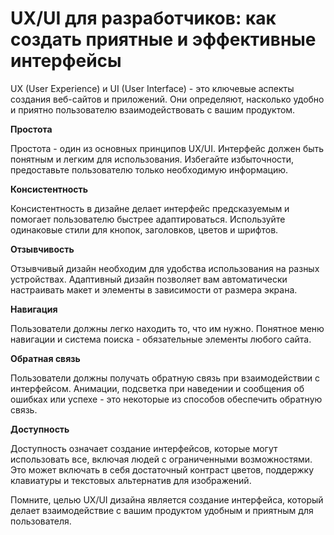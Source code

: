 # UX/UI для разработчиков: как создать приятные и эффективные интерфейсы

UX (User Experience) и UI (User Interface) - это ключевые аспекты создания веб-сайтов и приложений. Они определяют, насколько удобно и приятно пользователю взаимодействовать с вашим продуктом.

**Простота**

Простота - один из основных принципов UX/UI. Интерфейс должен быть понятным и легким для использования. Избегайте избыточности, предоставьте пользователю только необходимую информацию.

**Консистентность**

Консистентность в дизайне делает интерфейс предсказуемым и помогает пользователю быстрее адаптироваться. Используйте одинаковые стили для кнопок, заголовков, цветов и шрифтов.

**Отзывчивость**

Отзывчивый дизайн необходим для удобства использования на разных устройствах. Адаптивный дизайн позволяет вам автоматически настраивать макет и элементы в зависимости от размера экрана.

**Навигация**

Пользователи должны легко находить то, что им нужно. Понятное меню навигации и система поиска - обязательные элементы любого сайта.

**Обратная связь**

Пользователи должны получать обратную связь при взаимодействии с интерфейсом. Анимации, подсветка при наведении и сообщения об ошибках или успехе - это некоторые из способов обеспечить обратную связь.

**Доступность**

Доступность означает создание интерфейсов, которые могут использовать все, включая людей с ограниченными возможностями. Это может включать в себя достаточный контраст цветов, поддержку клавиатуры и текстовых альтернатив для изображений.

Помните, целью UX/UI дизайна является создание интерфейса, который делает взаимодействие с вашим продуктом удобным и приятным для пользователя.